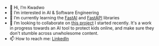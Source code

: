- 👋 Hi, I’m Kwadwo
- 👀 I’m interested in AI & Software Engineering
- 🌱 I’m currently learning the [FastAI](https://www.fast.ai/) and [FastAPI](https://fastapi.tiangolo.com/) libraries
- 💞️ I’m looking to collaborate on [this project](https://huggingface.co/spaces/KayO/WebsiteImageSafetyAnalyzer) I started recently.
It's a work in progress towards an AI tool to protect kids online, and make sure they don't stumble across unwholesome content.
- 📫 How to reach me: [LinkedIn](https://www.linkedin.com/in/kwadwo-agyapon-ntra/)

<!---
KayO-GH/KayO-GH is a ✨ special ✨ repository because its `README.md` (this file) appears on your GitHub profile.
You can click the Preview link to take a look at your changes.
--->
